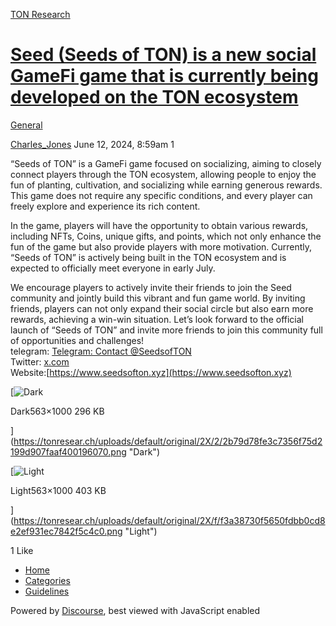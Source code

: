 [TON Research](/)

# [Seed (Seeds of TON) is a new social GameFi game that is currently being developed on the TON ecosystem](/t/seed-seeds-of-ton-is-a-new-social-gamefi-game-that-is-currently-being-developed-on-the-ton-ecosystem/25192)

[General](/c/general/4) 

    

[Charles\_Jones](https://tonresear.ch/u/Charles_Jones)   June 12, 2024, 8:59am  1

“Seeds of TON” is a GameFi game focused on socializing, aiming to closely connect players through the TON ecosystem, allowing people to enjoy the fun of planting, cultivation, and socializing while earning generous rewards. This game does not require any specific conditions, and every player can freely explore and experience its rich content.

In the game, players will have the opportunity to obtain various rewards, including NFTs, Coins, unique gifts, and points, which not only enhance the fun of the game but also provide players with more motivation. Currently, “Seeds of TON” is actively being built in the TON ecosystem and is expected to officially meet everyone in early July.

We encourage players to actively invite their friends to join the Seed community and jointly build this vibrant and fun game world. By inviting friends, players can not only expand their social circle but also earn more rewards, achieving a win-win situation. Let’s look forward to the official launch of “Seeds of TON” and invite more friends to join this community full of opportunities and challenges!  
telegram: [Telegram: Contact @SeedsofTON](http://t.me/SeedsofTON)  
Twitter: [x.com](http://x.com/SeedsofTon)  
Website:[https://www.seedsofton.xyz](https://www.seedsofton.xyz)  

[![Dark](https://tonresear.ch/uploads/default/optimized/2X/2/2b79d78fe3c7356f75d2199d907faaf400196070_2_281x500.png)

Dark563×1000 296 KB

](https://tonresear.ch/uploads/default/original/2X/2/2b79d78fe3c7356f75d2199d907faaf400196070.png "Dark")

[![Light](https://tonresear.ch/uploads/default/optimized/2X/f/f3a38730f5650fdbb0cd8e2ef931ec7842f5c4c0_2_281x500.png)

Light563×1000 403 KB

](https://tonresear.ch/uploads/default/original/2X/f/f3a38730f5650fdbb0cd8e2ef931ec7842f5c4c0.png "Light")

  1 Like

*   [Home](/)
*   [Categories](/categories)
*   [Guidelines](/guidelines)

Powered by [Discourse](https://www.discourse.org), best viewed with JavaScript enabled